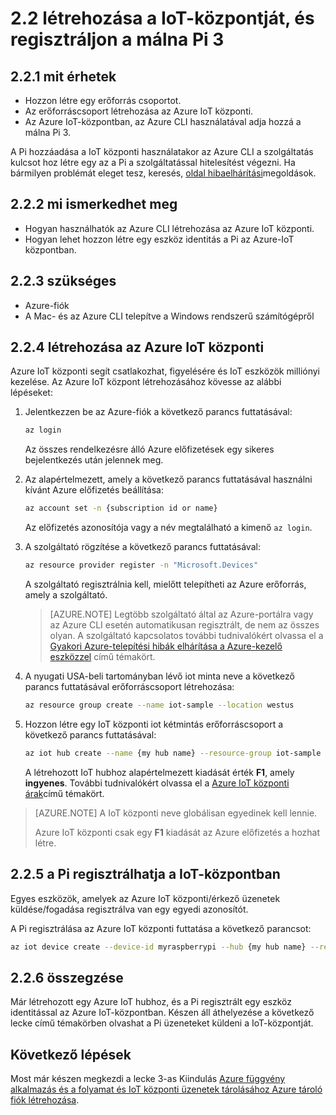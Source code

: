 <properties
 pageTitle="A IoT központi létrehozni és a málna Pi 3 regisztrálni |} Microsoft Azure"
 description="Hozzon létre egy erőforrás csoportot, és létrehozása az Azure IoT központi regisztrálhatja a Pi az Azure IoT-központban, az Azure CLI használatával."
 services="iot-hub"
 documentationCenter=""
 authors="shizn"
 manager="timlt"
 tags=""
 keywords=""/>

<tags
 ms.service="iot-hub"
 ms.devlang="multiple"
 ms.topic="article"
 ms.tgt_pltfrm="na"
 ms.workload="na"
 ms.date="10/21/2016"
 ms.author="xshi"/>

# <a name="22-create-your-iot-hub-and-register-your-raspberry-pi-3"></a>2.2 létrehozása a IoT-központját, és regisztráljon a málna Pi 3

## <a name="221-what-you-will-do"></a>2.2.1 mit érhetek

- Hozzon létre egy erőforrás csoportot.
- Az erőforráscsoport létrehozása az Azure IoT központi.
- Az Azure IoT-központban, az Azure CLI használatával adja hozzá a málna Pi 3.

A Pi hozzáadása a IoT központi használatakor az Azure CLI a szolgáltatás kulcsot hoz létre egy az a Pi a szolgáltatással hitelesítést végezni. Ha bármilyen problémát eleget tesz, keresés, [oldal hibaelhárítási](iot-hub-raspberry-pi-kit-node-troubleshooting.md)megoldások.

## <a name="222-what-you-will-learn"></a>2.2.2 mi ismerkedhet meg

- Hogyan használhatók az Azure CLI létrehozása az Azure IoT központi.
- Hogyan lehet hozzon létre egy eszköz identitás a Pi az Azure-IoT központban.

## <a name="223-what-you-need"></a>2.2.3 szükséges

- Azure-fiók
- A Mac- és az Azure CLI telepítve a Windows rendszerű számítógépről

## <a name="224-create-your-azure-iot-hub"></a>2.2.4 létrehozása az Azure IoT központi

Azure IoT központi segít csatlakozhat, figyelésére és IoT eszközök milliónyi kezelése. Az Azure IoT központ létrehozásához kövesse az alábbi lépéseket:

1. Jelentkezzen be az Azure-fiók a következő parancs futtatásával:

    ```bash
    az login
    ```

    Az összes rendelkezésre álló Azure előfizetések egy sikeres bejelentkezés után jelennek meg.

2. Az alapértelmezett, amely a következő parancs futtatásával használni kívánt Azure előfizetés beállítása:

    ```bash
    az account set -n {subscription id or name}
    ```

    Az előfizetés azonosítója vagy a név megtalálható a kimenő `az login`.

3. A szolgáltató rögzítése a következő parancs futtatásával:

    ```bash
    az resource provider register -n "Microsoft.Devices"
    ```

    A szolgáltató regisztrálnia kell, mielőtt telepítheti az Azure erőforrás, amely a szolgáltató.

    > [AZURE.NOTE] Legtöbb szolgáltató által az Azure-portálra vagy az Azure CLI esetén automatikusan regisztrált, de nem az összes olyan. A szolgáltató kapcsolatos további tudnivalókért olvassa el a [Gyakori Azure-telepítési hibák elhárítása a Azure-kezelő eszközzel](../resource-manager-common-deployment-errors.md) című témakört.

4. A nyugati USA-beli tartományban lévő iot minta neve a következő parancs futtatásával erőforráscsoport létrehozása:

    ```bash
    az resource group create --name iot-sample --location westus
    ```

5. Hozzon létre egy IoT központi iot kétmintás erőforráscsoport a következő parancs futtatásával:

    ```bash
    az iot hub create --name {my hub name} --resource-group iot-sample
    ```

    A létrehozott IoT hubhoz alapértelmezett kiadását érték **F1**, amely **ingyenes**. További tudnivalókért olvassa el a [Azure IoT központi árak](https://azure.microsoft.com/pricing/details/iot-hub/)című témakört.

> [AZURE.NOTE] A IoT központi neve globálisan egyedinek kell lennie.
>
> Azure IoT központi csak egy **F1** kiadását az Azure előfizetés a hozhat létre.

## <a name="225-register-your-pi-in-your-iot-hub"></a>2.2.5 a Pi regisztrálhatja a IoT-központban

Egyes eszközök, amelyek az Azure IoT központi/érkező üzenetek küldése/fogadása regisztrálva van egy egyedi azonosítót.

A Pi regisztrálása az Azure IoT központi futtatása a következő parancsot:

```bash
az iot device create --device-id myraspberrypi --hub {my hub name} --resource-group iot-sample
```

## <a name="226-summary"></a>2.2.6 összegzése

Már létrehozott egy Azure IoT hubhoz, és a Pi regisztrált egy eszköz identitással az Azure IoT-központban. Készen áll áthelyezése a következő lecke című témakörben olvashat a Pi üzeneteket küldeni a IoT-központját.

## <a name="next-steps"></a>Következő lépések

Most már készen megkezdi a lecke 3-as Kiindulás [Azure függvény alkalmazás és a folyamat és IoT központi üzenetek tárolásához Azure tároló fiók létrehozása](iot-hub-raspberry-pi-kit-node-lesson3-deploy-resource-manager-template.md).